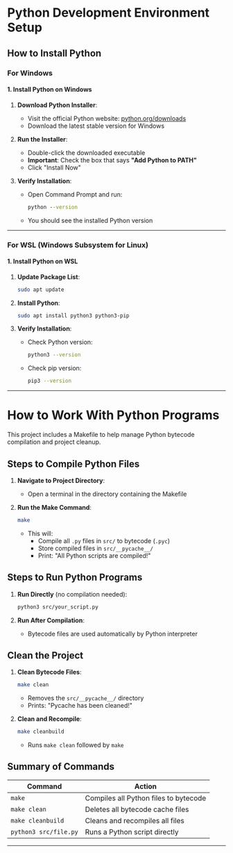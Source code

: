 # Python Development Environment Setup

## How to Install Python

### For Windows

#### 1. Install Python on Windows

1. **Download Python Installer**:
   - Visit the official Python website: [python.org/downloads](https://www.python.org/downloads/)
   - Download the latest stable version for Windows

2. **Run the Installer**:
   - Double-click the downloaded executable
   - **Important**: Check the box that says **"Add Python to PATH"**
   - Click "Install Now"

3. **Verify Installation**:
   - Open Command Prompt and run:
     ```cmd
     python --version
     ```
   - You should see the installed Python version

---

### For WSL (Windows Subsystem for Linux)

#### 1. Install Python on WSL

1. **Update Package List**:
   ```bash
   sudo apt update
   ```

2. **Install Python**:
   ```bash
   sudo apt install python3 python3-pip
   ```

3. **Verify Installation**:
   - Check Python version:
     ```bash
     python3 --version
     ```
   - Check pip version:
     ```bash
     pip3 --version
     ```

---

# How to Work With Python Programs

This project includes a Makefile to help manage Python bytecode compilation and project cleanup.

## Steps to Compile Python Files

1. **Navigate to Project Directory**:
   - Open a terminal in the directory containing the Makefile

2. **Run the Make Command**:
   ```bash
   make
   ```
   - This will:
     - Compile all `.py` files in `src/` to bytecode (`.pyc`)
     - Store compiled files in `src/__pycache__/`
     - Print: "All Python scripts are compiled!"

## Steps to Run Python Programs

1. **Run Directly** (no compilation needed):
   ```bash
   python3 src/your_script.py
   ```

2. **Run After Compilation**:
   - Bytecode files are used automatically by Python interpreter

## Clean the Project

1. **Clean Bytecode Files**:
   ```bash
   make clean
   ```
   - Removes the `src/__pycache__/` directory
   - Prints: "Pycache has been cleaned!"

2. **Clean and Recompile**:
   ```bash
   make cleanbuild
   ```
   - Runs `make clean` followed by `make`

## **Summary of Commands**

| Command          | Action                                  |
|------------------|----------------------------------------|
| `make`           | Compiles all Python files to bytecode  |
| `make clean`     | Deletes all bytecode cache files       |
| `make cleanbuild`| Cleans and recompiles all files        |
| `python3 src/file.py` | Runs a Python script directly        |

---
